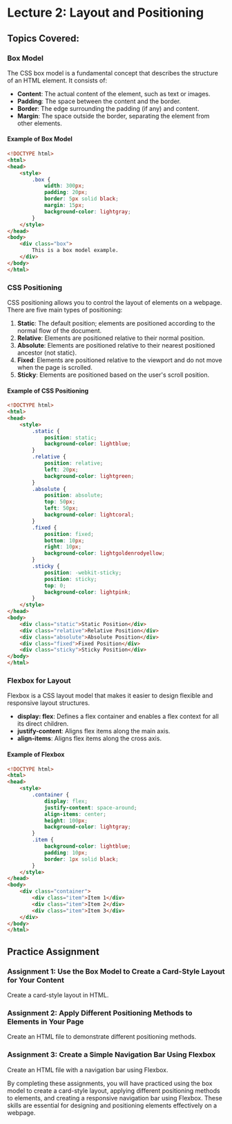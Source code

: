 # Lecture 2: Layout and Positioning

## Topics Covered:

### Box Model

The CSS box model is a fundamental concept that describes the structure of an HTML element. It consists of:

- **Content**: The actual content of the element, such as text or images.
- **Padding**: The space between the content and the border.
- **Border**: The edge surrounding the padding (if any) and content.
- **Margin**: The space outside the border, separating the element from other elements.

#### Example of Box Model

```html
<!DOCTYPE html>
<html>
<head>
    <style>
        .box {
            width: 300px;
            padding: 20px;
            border: 5px solid black;
            margin: 15px;
            background-color: lightgray;
        }
    </style>
</head>
<body>
    <div class="box">
        This is a box model example.
    </div>
</body>
</html>
```

### CSS Positioning

CSS positioning allows you to control the layout of elements on a webpage. There are five main types of positioning:

1. **Static**: The default position; elements are positioned according to the normal flow of the document.
2. **Relative**: Elements are positioned relative to their normal position.
3. **Absolute**: Elements are positioned relative to their nearest positioned ancestor (not static).
4. **Fixed**: Elements are positioned relative to the viewport and do not move when the page is scrolled.
5. **Sticky**: Elements are positioned based on the user's scroll position.

#### Example of CSS Positioning

```html
<!DOCTYPE html>
<html>
<head>
    <style>
        .static {
            position: static;
            background-color: lightblue;
        }
        .relative {
            position: relative;
            left: 20px;
            background-color: lightgreen;
        }
        .absolute {
            position: absolute;
            top: 50px;
            left: 50px;
            background-color: lightcoral;
        }
        .fixed {
            position: fixed;
            bottom: 10px;
            right: 10px;
            background-color: lightgoldenrodyellow;
        }
        .sticky {
            position: -webkit-sticky;
            position: sticky;
            top: 0;
            background-color: lightpink;
        }
    </style>
</head>
<body>
    <div class="static">Static Position</div>
    <div class="relative">Relative Position</div>
    <div class="absolute">Absolute Position</div>
    <div class="fixed">Fixed Position</div>
    <div class="sticky">Sticky Position</div>
</body>
</html>
```

### Flexbox for Layout

Flexbox is a CSS layout model that makes it easier to design flexible and responsive layout structures.

- **display: flex**: Defines a flex container and enables a flex context for all its direct children.
- **justify-content**: Aligns flex items along the main axis.
- **align-items**: Aligns flex items along the cross axis.

#### Example of Flexbox

```html
<!DOCTYPE html>
<html>
<head>
    <style>
        .container {
            display: flex;
            justify-content: space-around;
            align-items: center;
            height: 100px;
            background-color: lightgray;
        }
        .item {
            background-color: lightblue;
            padding: 10px;
            border: 1px solid black;
        }
    </style>
</head>
<body>
    <div class="container">
        <div class="item">Item 1</div>
        <div class="item">Item 2</div>
        <div class="item">Item 3</div>
    </div>
</body>
</html>
```

## Practice Assignment

### Assignment 1: Use the Box Model to Create a Card-Style Layout for Your Content

Create a card-style layout in HTML.


### Assignment 2: Apply Different Positioning Methods to Elements in Your Page

Create an HTML file to demonstrate different positioning methods.


### Assignment 3: Create a Simple Navigation Bar Using Flexbox

Create an HTML file with a navigation bar using Flexbox.


By completing these assignments, you will have practiced using the box model to create a card-style layout, applying different positioning methods to elements, and creating a responsive navigation bar using Flexbox. These skills are essential for designing and positioning elements effectively on a webpage.
